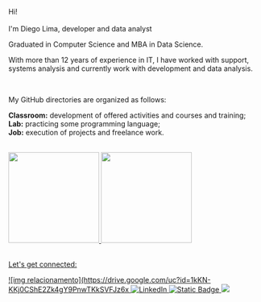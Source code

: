 Hi!<br><br>
I'm Diego Lima, developer and data analyst

Graduated in Computer Science and MBA in Data Science.

With more than 12 years of experience in IT, I have worked with support, systems analysis and currently work with development and data analysis.
 
<br>

My GitHub directories are organized as follows:

<b>Classroom:</b> development of offered activities and courses and training;<br>
<b>Lab:</b> practicing some programming language;<br>
<b>Job:</b> execution of projects and freelance work.

<br>

<div>
<a href="https://github.com/dpereira-lima">
<img height="180em" 
     src="https://github-readme-stats.vercel.app/api?username=dpereira-lima&show_icons=true&theme=transparent&include_all_commits=true&count_private=true"/>
<img height="180em" src="https://github-readme-stats.vercel.app/api/top-langs/?username=dpereira-lima&layout=compact&langs_count=7&theme=transparent"/>
</div>

<br>

Let's get connected:
  



<div>
  <a href="mailto:diego.lima201402@gmail.com" target="_blank">
    ![img relacionamento](https://drive.google.com/uc?id=1kKN-KKj0CShE2Zk4gY9PnwTKkSVFJz6x
  </a>
  
  <a href="https://www.linkedin.com/in/diego-lima-40449672/" target="_blank">
    <img src="https://img.shields.io/badge/-LinkedIn-%230077B5?style=for-the-badge&logo=linkedin&logoColor=white" alt="LinkedIn">
  </a>
  
  <a href="https://public.tableau.com/app/profile/diego.pereira.de.lima/vizzes" target="_blank">
    <img alt="Static Badge" src="https://img.shields.io/badge/Tableau-My%20profile-green?style=flat&label=Tableau&link=https%3A%2F%2Fwww.public.tableau.com%2Fdiegolima2021">
  </a>

  <a href="https://www.kaggle.com/diegolima2021" target="_blank">
    <img src="https://img.shields.io/badge/Kaggle-My%20profile-blue?style=flat&label=Kaggle&link=https%3A%2F%2Fwww.kaggle.com%2Fdiegolima2021">
  </a>
</div>

